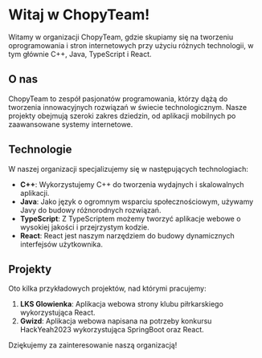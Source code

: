 # Witaj w ChopyTeam!

Witamy w organizacji ChopyTeam, gdzie skupiamy się na tworzeniu oprogramowania i stron internetowych przy użyciu różnych technologii, w tym głównie C++, Java, TypeScript i React.

## O nas

ChopyTeam to zespół pasjonatów programowania, którzy dążą do tworzenia innowacyjnych rozwiązań w świecie technologicznym. Nasze projekty obejmują szeroki zakres dziedzin, od aplikacji mobilnych po zaawansowane systemy internetowe.

## Technologie

W naszej organizacji specjalizujemy się w następujących technologiach:

- **C++**: Wykorzystujemy C++ do tworzenia wydajnych i skalowalnych aplikacji.
- **Java**: Jako język o ogromnym wsparciu społecznościowym, używamy Javy do budowy różnorodnych rozwiązań.
- **TypeScript**: Z TypeScriptem możemy tworzyć aplikacje webowe o wysokiej jakości i przejrzystym kodzie.
- **React**: React jest naszym narzędziem do budowy dynamicznych interfejsów użytkownika.

## Projekty

Oto kilka przykładowych projektów, nad którymi pracujemy:

1. **LKS Glowienka**: Aplikacja webowa strony klubu piłrkarskiego wykorzystująca React.
2. **Gwizd**: Aplikacja webowa napisana na potrzeby konkursu HackYeah2023 wykorzystująca SpringBoot oraz React.


Dziękujemy za zainteresowanie naszą organizacją!
